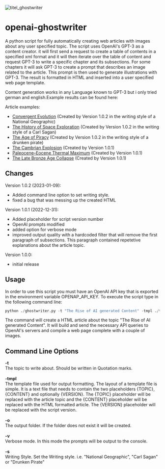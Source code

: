 ![titel_ghostwriter](https://user-images.githubusercontent.com/2202567/210897677-50993627-cd0d-4dbf-8ed8-d90d330ae7b7.jpg)
# openai-ghostwriter

A python script for fully automatically creating web articles with images about any user specified topic. The script uses OpenAI's GPT-3 as a content creator. it will first send a request to create a table of contents in a specified xml format and it will then iterate over the table of content and request GPT-3 to write a specific chapter and its subsections. For some chapters it will ask GPT-3 to create a prompt that describes an image related to the article. This prompt is then used to generate illustrations with GPT-3. The result is formatted in HTML and inserted into a user specified web page template. 

Content generation works in any Language known to GPT-3 but i only tried german and english.Example results can be found here: 

Article examples:

* [Convergent Evolution](https://beltoforion.de/de/gpt3-ghostwriter/article_convergent_evolution/index.php)  (Created by Version 1.0.2 in the writing style of a National Geographic)
* [The History of Space Exploration](https://beltoforion.de/de/gpt3-ghostwriter/article_space_exploration/index.php)  (Created by Version 1.0.2 in the writing style of a Carl Sagan)
* [The Age of Piracy](https://beltoforion.de/de/gpt3-ghostwriter/article_age_of_piracy/index.php)  (Created by Version 1.0.2 in the writing style of a drunken pirate)
* [The Cambrian Explosion](https://beltoforion.de/de/gpt3-ghostwriter/article_cambrian_explosion/index.php)  (Created by Version 1.0.1)
* [Paleocene–Eocene Thermal Maximum](https://beltoforion.de/de/gpt3-ghostwriter/article_petm/index.php)  (Created by Version 1.0.1)
* [The Late Bronze Age Collapse](https://beltoforion.de/de/gpt3-ghostwriter/article_late_bronze_age_collapse/index.php)  (Created by Version 1.0.1)

## Changes

Version 1.0.2 (2023-01-09):
* Added command line option to set writing style.
* fixed a bug that was messing up the created HTML

Version 1.0.1 (2022-12-31):
* Added placeholder for script version number
* OpenAI prompts modified
* added option for verbose mode
* improved output quality with a hardcoded filter that will remove the first paragraph of subsections. This paragraph contained repetetive explanations about the article topic. 

Version 1.0.0:
* initial release

## Usage

In order to use this script you must have an OpenAI API key that is exported in the environment variable OPENAP_API_KEY.
To execute the script type in the following command line:

```python
python ./ghostwriter.py -t "The Rise of AI generated Content" -tmpl ./template.html -o ai_content
```

The command will create a HTML article about the topic "The Rise of AI generated Content". It will build and send the necessary API queries to OpenAI's servers and compile a web page complete with a couple of images. 

 ## Command Line Options

<b>-t</b><br/> The topic to write about. Should be written in Quotation marks.
<br/><br/>
<b>-tmpl</b><br/> The template file used for output formatting. The layout of a template file is simple. It is a text file that needs to contain the two placeholders {TOPIC}, {CONTENT} and optionally {VERSION}. The {TOPIC} placeholder will be replaced with the article topic and the {CONTENT} placeholder will be replaced with the HTML formatted article. The {VERSION} placeholder will be replaced with the script version.
<br/><br/>
<b>-o</b><br/> The output folder. If the folder does not exist it will be created.
<br/><br/>
<b>-v</b><br/> Verbose mode. In this mode the prompts will be output to the console.
<br/><br/>
<b>-s</b><br/> Writing Style. Set the Writing style. i.e. "National Geographic", "Carl Sagan" or "Drunken Pirate"
<br/><br/>
 
